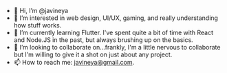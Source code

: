 - 👋 Hi, I’m @javineya
- 👀 I’m interested in web design, UI/UX, gaming, and really understanding how stuff works.
- 🌱 I’m currently learning Flutter. I've spent quite a bit of time with React and Node.JS in the past, but always brushing up on the basics.
- 💞️ I’m looking to collaborate on...frankly, I'm a little nervous to collaborate but I'm willing to give it a shot on just about any project.
- 📫 How to reach me: javineya@gmail.com.

<!---
javineya/javineya is a ✨ special ✨ repository because its `README.md` (this file) appears on your GitHub profile.
You can click the Preview link to take a look at your changes.
--->
